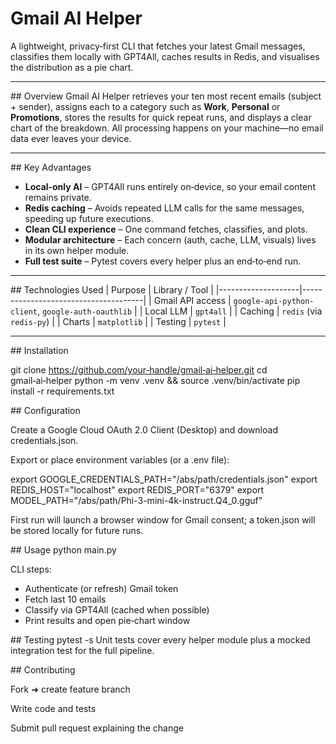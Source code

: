 # Gmail AI Helper

A lightweight, privacy‑first CLI that fetches your latest Gmail messages, classifies them locally with GPT4All, caches results in Redis, and visualises the distribution as a pie chart.

---

## Overview
Gmail AI Helper retrieves your ten most recent emails (subject + sender), assigns each to a category such as **Work**, **Personal** or **Promotions**, stores the results for quick repeat runs, and displays a clear chart of the breakdown. All processing happens on your machine—no email data ever leaves your device.

---

## Key Advantages
- **Local‑only AI** – GPT4All runs entirely on‑device, so your email content remains private.  
- **Redis caching** – Avoids repeated LLM calls for the same messages, speeding up future executions.  
- **Clean CLI experience** – One command fetches, classifies, and plots.  
- **Modular architecture** – Each concern (auth, cache, LLM, visuals) lives in its own helper module.  
- **Full test suite** – Pytest covers every helper plus an end‑to‑end run.

---

## Technologies Used
| Purpose            | Library / Tool                       |
|--------------------|--------------------------------------|
| Gmail API access   | `google-api-python-client`, `google-auth-oauthlib` |
| Local LLM          | `gpt4all`                            |
| Caching            | `redis` (via `redis-py`)             |
| Charts             | `matplotlib`                         |
| Testing            | `pytest`                             |

---

## Installation

git clone https://github.com/your‑handle/gmail‑ai‑helper.git
cd gmail‑ai‑helper
python -m venv .venv && source .venv/bin/activate
pip install -r requirements.txt

## Configuration

Create a Google Cloud OAuth 2.0 Client (Desktop) and download credentials.json.

Export or place environment variables (or a .env file):

export GOOGLE_CREDENTIALS_PATH="/abs/path/credentials.json"
export REDIS_HOST="localhost"
export REDIS_PORT="6379"
export MODEL_PATH="/abs/path/Phi-3-mini-4k-instruct.Q4_0.gguf"

First run will launch a browser window for Gmail consent; a token.json will be stored locally for future runs.

## Usage
python main.py

CLI steps:

- Authenticate (or refresh) Gmail token
- Fetch last 10 emails 
- Classify via GPT4All (cached when possible) 
- Print results and open pie‑chart window

## Testing
pytest -s
Unit tests cover every helper module plus a mocked integration test for the full pipeline.

## Contributing

Fork ➜ create feature branch

Write code and tests

Submit pull request explaining the change